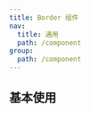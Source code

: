 ```yaml
---
title: Border 组件
nav:
  title: 通用
  path: /component
group:
  path: /component
---
```


## 基本使用

<code src="./index.jsx" />
